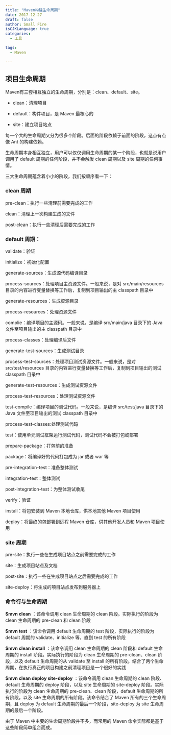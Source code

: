```yaml
---
title: "Maven构建生命周期"
date: 2017-12-27
draft: false
author: Small Fire
isCJKLanguage: true
categories: 
  - 工具

tags: 
  - Maven

---
```


## 项目生命周期

Maven有三套相互独立的生命周期，分别是：clean、default、site。

- clean：清理项目

- default：构件项目，是 Maven 最核心的

- site：建立项目站点

每一个大的生命周期又分为很多个阶段。后面的阶段依赖于前面的阶段，这点有点像 Ant 的构建依赖。

生命周期本身相互独立，用户可以仅仅调用生命周期的某一个阶段，也就是说用户调用了 default 周期的任何阶段，并不会触发 clean 周期以及 site 周期的任何事情。

三大生命周期蕴含着小小的阶段，我们按顺序看一下：

### clean 周期

pre-clean：执行一些清理前需要完成的工作

clean：清理上一次构建生成的文件

post-clean：执行一些清理后需要完成的工作

### default 周期：

validate：验证

initialize：初始化配置

generate-sources：生成源代码编译目录

process-sources：处理项目主资源文件。一般来说，是对 src/main/resources 目录的内容进行变量替换等工作后，复制到项目输出的主 classpath 目录中

generate-resources：生成资源目录

process-resources：处理资源文件

complie：编译项目的主源码。一般来说，是编译 src/main/java 目录下的 Java 文件至项目输出的主 classpath 目录中

process-classes：处理编译后文件

generate-test-sources：生成测试目录

process-test-sources：处理项目测试资源文件。一般来说，是对 src/test/resources 目录的内容进行变量替换等工作后，复制到项目输出的测试 classpath 目录中

generate-test-resources：生成测试资源文件

process-test-resources：处理测试资源文件

test-compile：编译项目的测试代码。一般来说，是编译 src/test/java 目录下的 Java 文件至项目输出的测试 classpath 目录中

process-test-classes:处理测试代码

test：使用单元测试框架运行测试代码，测试代码不会被打包或部署

prepare-package：打包前的准备

package：将编译好的代码打包成为 jar 或者 war 等

pre-integration-test：准备整体测试

integration-test：整体测试

post-integration-test：为整体测试收尾

verify：验证

install：将包安装到 Maven 本地仓库，供本地其他 Maven 项目使用

deploy：将最终的包部署到远程 Maven 仓库，供其他开发人员和 Maven 项目使用

### site 周期

pre-site：执行一些在生成项目站点之前需要完成的工作

site：生成项目站点及文档

post-site：执行一些在生成项目站点之后需要完成的工作

site-deploy：将生成的项目站点发布到服务器上

### 命令行与生命周期

**$mvn clean** ：该命令调用 clean 生命周期的 clean 阶段。实际执行的阶段为 clean 生命周期的 pre-clean 和 clean 阶段

**$mvn test** ：该命令调用 default 生命周期的 test 阶段，实际执行的阶段为 default 周期的 validate、initialize 等，直到 test 的所有阶段

**$mvn clean install** ：该命令调用 clean 生命周期的 clean 阶段和 default 生命周期的 install 阶段。实际执行的阶段为 clean 生命周期的 pre-clean、clean 阶段，以及 default 生命周期的从 validate 至 install 的所有阶段。结合了两个生命周期，在执行真正的项目构建之前清理项目是一个很好的实践

**$mvn clean deploy site-deploy** ：该命令调用 clean 生命周期的 clean 阶段、default 生命周期的 deploy 阶段，以及 site 生命周期的 site-deploy 阶段。实际执行的阶段为 clean 生命周期的 pre-clean、clean 阶段，default 生命周期的所有阶段，以及 site 生命周期的所有阶段。该命令结合了 Maven 所有的三个生命周期，且 deploy 为 default 生命周期的最后一个阶段，site-deploy 为 site 生命周期的最后一个阶段。

由于 Maven 中主要的生命周期阶段并不多，而常用的 Maven 命令实际都是基于这些阶段简单组合而成。






















